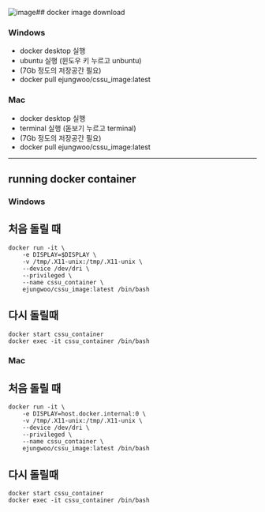![image](https://github.com/user-attachments/assets/8c0f8bd6-574a-4fbe-b1c1-8a281e27ed94)## docker image download

### Windows
  - docker desktop 실행
  - ubuntu 실행 (윈도우 키 누르고 unbuntu)
  - (7Gb 정도의 저장공간 필요)
  - docker pull ejungwoo/cssu_image:latest
 
### Mac
  - docker desktop 실행
  - terminal 실행 (돋보기 누르고 terminal)
  - (7Gb 정도의 저장공간 필요)
  - docker pull ejungwoo/cssu_image:latest

---

## running docker container

### Windows

## 처음 돌릴 때
```
docker run -it \
    -e DISPLAY=$DISPLAY \
    -v /tmp/.X11-unix:/tmp/.X11-unix \
    --device /dev/dri \
    --privileged \
    --name cssu_container \
    ejungwoo/cssu_image:latest /bin/bash
```

## 다시 돌릴때
```
docker start cssu_container
docker exec -it cssu_container /bin/bash
```
 
### Mac

## 처음 돌릴 때
```
docker run -it \
    -e DISPLAY=host.docker.internal:0 \
    -v /tmp/.X11-unix:/tmp/.X11-unix \
    --device /dev/dri \
    --privileged \
    --name cssu_container \
    ejungwoo/cssu_image:latest /bin/bash
```

## 다시 돌릴때
```
docker start cssu_container
docker exec -it cssu_container /bin/bash
```
 
